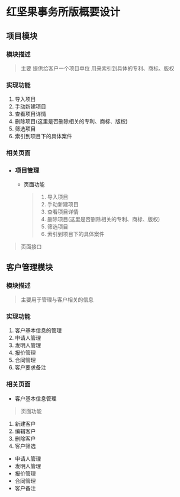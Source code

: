 红坚果事务所版概要设计
=====================

项目模块
---------------------
### 模块描述
>主要 提供给客户一个项目单位 用来索引到具体的专利、商标、版权
### 实现功能
1. 导入项目
2. 手动新建项目
3. 查看项目详情
4. 删除项目(这里是否删除相关的专利、商标、版权)
5. 筛选项目
6. 索引到项目下的具体案件
### 相关页面
- ### 项目管理
  - 页面功能
    >1. 导入项目
    >2. 手动新建项目
    >3. 查看项目详情
    >4. 删除项目(这里是否删除相关的专利、商标、版权)
    >5. 筛选项目
    >6. 索引到项目下的具体案件
>页面接口

客户管理模块
---------------------
### 模块描述
>主要用于管理与客户相关的信息
### 实现功能
1. 客户基本信息的管理
2. 申请人管理
3. 发明人管理
4. 报价管理
5. 合同管理
6. 客户要求备注
### 相关页面
- 客户基本信息管理
>页面功能
1. 新建客户
2. 编辑客户
3. 删除客户
4. 客户筛选
- 申请人管理
- 发明人管理
- 报价管理
- 合同管理
- 客户备注
